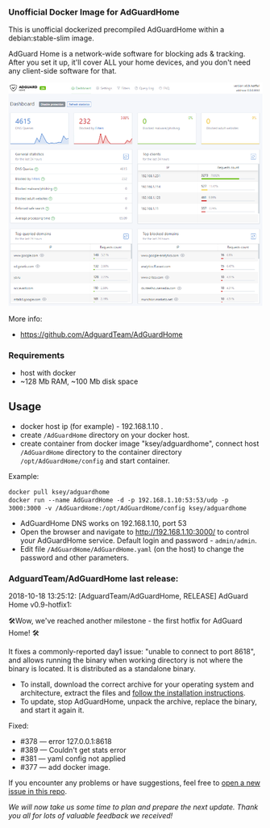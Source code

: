 ### Unofficial Docker Image for AdGuardHome
This is unofficial dockerized precompiled AdGuardHome within a debian:stable-slim image.

AdGuard Home is a network-wide software for blocking ads & tracking. After you set it up, it'll cover ALL your home devices, and you don't need any client-side software for that.

![AdGuardHome](https://raw.githubusercontent.com/MrKsey/AdGuardHome/master/adh.PNG)

More info:
- https://github.com/AdguardTeam/AdGuardHome

### Requirements

* host with docker
* ~128 Mb RAM, ~100 Mb disk space 

## Usage

* docker host ip (for example) - 192.168.1.10 .
* create ```/AdGuardHome``` directory on your docker host.
* create container from docker image "ksey/adguardhome", connect host ```/AdGuardHome``` directory to the container directory ```/opt/AdGuardHome/config``` and start container.

Example:
```
docker pull ksey/adguardhome
docker run --name AdGuardHome -d -p 192.168.1.10:53:53/udp -p 3000:3000 -v /AdGuardHome:/opt/AdGuardHome/config ksey/adguardhome
```

* AdGuardHome DNS works on 192.168.1.10, port 53
* Open the browser and navigate to http://192.168.1.10:3000/ to control your AdGuardHome service. Default login and password - ```admin/admin```.
* Edit file ```/AdGuardHome/AdGuardHome.yaml``` (on the host) to change the password and other parameters.


### AdguardTeam/AdGuardHome last release:
2018-10-18 13:25:12: [AdguardTeam/AdGuardHome, RELEASE] AdGuard Home v0.9-hotfix1:

🛠️Wow, we've reached another milestone - the first hotfix for AdGuard Home! 🛠️

It fixes a commonly-reported day1 issue: "unable to connect to port 8618", and allows running the binary when working directory is not where the binary is located. It is distributed as a standalone binary. 

* To install, download the correct archive for your operating system and architecture, extract the files and [follow the installation instructions](https://github.com/AdguardTeam/AdGuardHome#how-to-run).
* To update, stop AdGuardHome, unpack the archive, replace the binary, and start it again it.

Fixed:
* #378 — error 127.0.0.1:8618
* #389 — Couldn't get stats error
* #381 — yaml config not applied
* #377 — add docker image.

If you encounter any problems or have suggestions, feel free to [open a new issue in this repo](
https://github.com/AdguardTeam/AdGuardHome/issues).

*We will now take us some time to plan and prepare the next update. Thank you all for lots of valuable feedback we received!*
